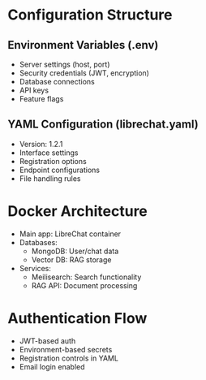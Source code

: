 # Configuration Structure

## Environment Variables (.env)
- Server settings (host, port)
- Security credentials (JWT, encryption)
- Database connections
- API keys
- Feature flags

## YAML Configuration (librechat.yaml)
- Version: 1.2.1
- Interface settings
- Registration options
- Endpoint configurations
- File handling rules

# Docker Architecture
- Main app: LibreChat container
- Databases:
  - MongoDB: User/chat data
  - Vector DB: RAG storage
- Services:
  - Meilisearch: Search functionality
  - RAG API: Document processing

# Authentication Flow
- JWT-based auth
- Environment-based secrets
- Registration controls in YAML
- Email login enabled
